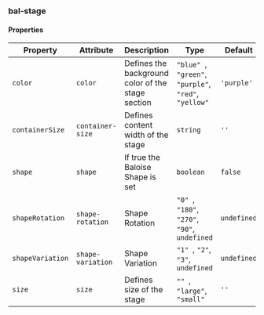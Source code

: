 ### bal-stage
 
#### Properties

| Property         | Attribute         | Description                                       | Type                                                         | Default     |
| ---------------- | ----------------- | ------------------------------------------------- | ------------------------------------------------------------ | ----------- |
| `color`          | `color`           | Defines the background color of the stage section | `"blue" `, ` "green" `, ` "purple" `, ` "red" `, ` "yellow"` | `'purple'`  |
| `containerSize`  | `container-size`  | Defines content width of the stage                | `string`                                                     | `''`        |
| `shape`          | `shape`           | If true the Baloise Shape is set                  | `boolean`                                                    | `false`     |
| `shapeRotation`  | `shape-rotation`  | Shape Rotation                                    | `"0" `, ` "180" `, ` "270" `, ` "90" `, ` undefined`         | `undefined` |
| `shapeVariation` | `shape-variation` | Shape Variation                                   | `"1" `, ` "2" `, ` "3" `, ` undefined`                       | `undefined` |
| `size`           | `size`            | Defines size of the stage                         | `"" `, ` "large" `, ` "small"`                               | `''`        |


 